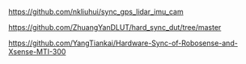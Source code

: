 https://github.com/nkliuhui/sync_gps_lidar_imu_cam

https://github.com/ZhuangYanDLUT/hard_sync_dut/tree/master

https://github.com/YangTiankai/Hardware-Sync-of-Robosense-and-Xsense-MTI-300